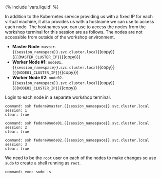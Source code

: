 {% include 'vars.liquid' %}

In addition to the Kubernetes service providing us with a fixed IP for each
virtual machine, it also provides us with a hostname we can use to access each
node. The hostnames you can use to access the nodes from the workshop terminal
for this session are as follows. The nodes are not accessible from outside of
the workshop environment.

* **Master Node**: `master.{{session_namespace}}.svc.cluster.local`{{copy}} ({`{{MASTER_CLUSTER_IP}}`{{copy}})
* **Worker Node #1**: `node01.{{session_namespace}}.svc.cluster.local`{{copy}} (`{{NODE01_CLUSTER_IP}}`{{copy}})
* **Worker Node #2**: `node02.{{session_namespace}}.svc.cluster.local`{{copy}} (`{{NODE02_CLUSTER_IP}}`{{copy}}

Login to each node in a separate workshop terminal.

```terminal:execute
command: ssh fedora@master.{{session_namespace}}.svc.cluster.local
session: 1
clear: true
```

```terminal:execute
command: ssh fedora@node01.{{session_namespace}}.svc.cluster.local
session: 2
clear: true
```

```terminal:execute
command: ssh fedora@node02.{{session_namespace}}.svc.cluster.local
session: 3
clear: true
```

We need to be the `root` user on each of the nodes to make changes so use
`sudo` to create a shell running as `root`.

```terminal:execute-all
command: exec sudo -s
```
